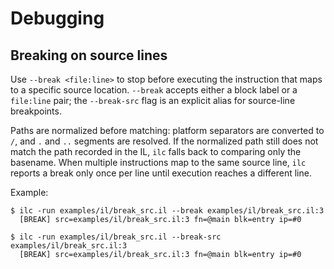# Debugging

## Breaking on source lines

Use `--break <file:line>` to stop before executing the instruction that maps to a
specific source location. `--break` accepts either a block label or a
`file:line` pair; the `--break-src` flag is an explicit alias for source-line
breakpoints.

Paths are normalized before matching: platform separators are converted to `/`,
and `.` and `..` segments are resolved. If the normalized path still does not
match the path recorded in the IL, `ilc` falls back to comparing only the
basename. When multiple instructions map to the same source line, `ilc` reports a
break only once per line until execution reaches a different line.

Example:

```
$ ilc -run examples/il/break_src.il --break examples/il/break_src.il:3
  [BREAK] src=examples/il/break_src.il:3 fn=@main blk=entry ip=#0

$ ilc -run examples/il/break_src.il --break-src examples/il/break_src.il:3
  [BREAK] src=examples/il/break_src.il:3 fn=@main blk=entry ip=#0
```

